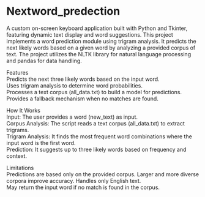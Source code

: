 # Nextword_predection
A custom on-screen keyboard application built with Python and Tkinter, featuring dynamic text display and word suggestions. 
This project implements a word prediction module using trigram analysis. It predicts the next likely words based on a given word by analyzing a provided corpus of text. The project utilizes the NLTK library for natural language processing and pandas for data handling.

Features   
Predicts the next three likely words based on the input word.    
Uses trigram analysis to determine word probabilities.    
Processes a text corpus (all_data.txt) to build a model for predictions.    
Provides a fallback mechanism when no matches are found.    

How It Works    
Input: The user provides a word (new_text) as input.  
Corpus Analysis: The script reads a text corpus (all_data.txt) to extract trigrams.  
Trigram Analysis: It finds the most frequent word combinations where the input word is the first word.  
Prediction: It suggests up to three likely words based on frequency and context.  

Limitations  
Predictions are based only on the provided corpus. Larger and more diverse corpora improve accuracy.
Handles only English text.  
May return the input word if no match is found in the corpus.  
